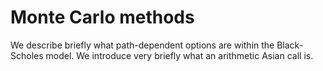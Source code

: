 # Monte Carlo methods

We describe briefly what path-dependent options are within the Black-Scholes model.
We introduce very briefly what an arithmetic Asian call is.
